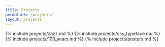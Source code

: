 ```yaml
---
title: Projects
permalink: /projects/
layout: projects
---
```


{% include projects/zazz.md %}
{% include projects/css_typeface.md %}
{% include projects/100_years.md %}
{% include projects/posters.md %}
